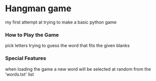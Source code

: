 # Hangman game


my first attempt at trying to make a basic python game

### How to Play the Game

pick letters trying to guess the word that fits the given blanks


### Special Features

when loading the game a new word will be selected at random from the 'words.txt' list
